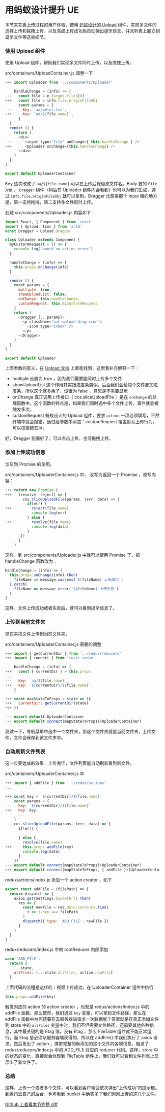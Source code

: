 # 用蚂蚁设计提升 UE

本节来完善上传过程的用户体验，使用 [蚂蚁设计的 Upload](https://ant.design/components/upload/) 组件，实现多文件的选择上传和拖拽上传，以及完成上传成功后自动弹出提示信息，并且列表上能立刻显示文件等这些细节。


### 使用 Upload 组件

使用 Upload 组件，帮助我们实现多文件同时上传，以及拖拽上传。

src/containers/UploadContainer.js 调整一下

```js
+++ import Uploader from '../components/Uploader'

    handleChange = (info) => {
---   const file = e.target.files[0]
+++   const file = info.file.originFileObj
      const params = {
---     Key: `aa/peter.txt`,        
+++     Key: `aa/${file.name}`,
      }
  }
  render () {
    return (
      <div>
---      <input type="file" onChange={ this.handleChange } />
+++      <Uploader onChange={this.handleChange} />
      </div>
    )
  }
}

export default UploaderContainer
```

Key 这次改成了 `aa/${file.name}` 可以在上传后保留原文件名。Body 要的 `File 对象` ， `Dragger` 组件（稍后在 Uploader 组件内会看到）也可以为我们生成，通过 `info.file.originFileObj` 就可以拿到。Dragger 比原来那个 input 强的地方是，第一支持拖拽，第二支持多文件同时上传。

创建 src/components/Uploader.js 内容如下：

```js
import React, { Component } from 'react'
import { Upload, Icon } from 'antd'
const Dragger = Upload.Dragger

class Uploader extends Component {
  myCustormRequest = () => {
    console.log('avoid no action error')
  }

  handleChange = (info) => {
    this.props.onChange(info)
  }

  render () {
    const params = {
      multiple: true,
      showUploadList: false,
      onChange: this.handleChange,
      customRequest: this.myCustormRequest
    }
    return (
      <Dragger {...params}>
        <p className="ant-upload-drag-icon">
          <Icon type="inbox" />
        </p>
      </Dragger>
    )
  }
}

export default Uploader
```

上面参数的意义，在 [Upload 文档](https://ant.design/components/upload-cn/) 上都能找到，这里我补充解释一下：

- multiple 设置为 true ，因为我们需要能同时上传多个文件
- showUploadList 这个作用其实跟进度条类似，后面我们会给每个文件都加进度条，所以这个就多余了，设置为 false ，意思是不需要显示
- onChange 真正调用上传接口（ cos.sliceUploadFile ）是在 `onChange` 的处理函数中。这个函数的特点是，如果我们同时选中多个文件上传，事件就会被触发多次。
- customRequest 蚂蚁设计的 Upload 组件，要求 `action` 一项必须填写，不然终端中就会报错。通过给参数中添加：customRequest 覆盖默认上传行为，可以把报错去掉。

好，Dragger 配置好了，可以点击上传，也可拖拽上传。

### 添加上传成功信息

涉及到 Promise 的使用。


src/containers/UploaderContainer.js 中， 改写为返回一个 Promise ，改写内容：

```js
+++ return new Promise (
+++   (resolve, reject) => {
        cos.sliceUploadFile(params, (err, data) => {
          if(err) {
+++         reject(file.name)
            console.log(err)
          } else {
+++         resolve(file.name)
            console.log(data)
          }
       })
      }
    )
```

这样，到 src/components/Uploader.js 中就可以使用 Promise 了，把 handleChange 函数改为：

```js
handleChange = (info) => {
  this.props.onChange(info).then(
    fileName => message.success(`${fileName} 上传成功`)
  ).catch(
    fileName => message.error(`${fileName} 上传失败`)
  )
}
```

这样，文件上传成功或者失败后，就可以看到提示信息了。

### 上传到当前文件夹

现在来把文件上传到当前文件夹，


src/containers/UploaderContainer.js 需要的调整

```js
+++ import { getCurrentDir } from '../redux/reducers'
+++ import { connect } from 'react-redux'

    handleChange = (info) => {
+++   const { currentDir } = this.props
...
---   Key: `aa/${file.name}`,
+++   Key: `${currentDir}/${file.name}`,
    }

+++ const mapStateToProps = state => ({
+++   currentDir: getCurrentDir(state)
+++ })

--- export default UploaderContainer
--- export default connect(mapStateToProps)(UploaderContainer)
```

测试一下，导航菜单中选中一个文件夹，那这个文件夹就是当前文件夹，上传文件，文件会保存到该文件夹中。

### 自动刷新文件列表

这一步要达成的效果：上传完毕，文件列表能自动刷新看到新文件。

src/containers/UploaderContainer.js 中

```js
+++ import { addFile } from '../redux/actions'
...

+++ const key = `${currentDir}/${file.name}`
    const params = {
---   Key: `${currentDir}/${file.name}`
+++   Key: key,
      ...
    }
    cos.sliceUploadFile(params, (err, data) => {
      if(err) {
        ...
      } else {
        resolve(file.name)
+++     this.props.addFile(key)
        console.log(data)
      }
    })
--- export default connect(mapStateToProps)(UploaderContainer)
+++ export default connect(mapStateToProps, { addFile })(UploaderContainer)

```

redux/actions/index.js 添加一个 action creator ，如下

```js
export const addFile = (filePath) => {
  return dispatch => {
    axios.get(Settings.bucketUrl).then(
      res => {
        const newFile = res.data.Contents.find(
          t => t.Key === filePath
        )
        dispatch({ type: 'ADD_FILE', newFile })
      }
    )
  }
}
```

redux/reducers/index.js 中的 rootReducer 内部添加

```js
case 'ADD_FILE':
  return {
    ...state,
    allFiles: [...state.allFiles, action.newFile]
  }
```

上面代码的流程是这样的：视频上传成功，在 UploaderContainer 组件中执行

```js
this.props.addFile(key)
```

触发对应的 action 的 action creator ，也就是 redux/actions/index.js 中的 addFile 函数。那么既然，我们通过 `key` 变量，可以拿到文件路径，那么在 addFile 函数中为何还要在去服务器端请求一次数据呢？答案就是在真正添加文件到 store 中的 `allFiles` 变量中时，我们不但需要文件路径，还需要其他各种信息，其中最关键的是 Etag 值，没有 Etag ，那么 FileTable 组件就不能正常运行，而 Etag 是必须从服务器端获得的，所以在 addFile() 中我们执行了 axios 请求，然后发出了 action ，携带完整的新添加的这个文件的各项信息，触发了 redux/reducers/index.js 中的 ADD_FILE 对应的 reducer 代码。这样，store 中的状态的变化，直接就会体现到 FileTable 组件上，我们就可以看到文件列表上显示出了新文件了。

### 总结

这样，上传一个或者多个文件，可以看到客户端会依次弹出“上传成功”的提示框。到腾讯云自己的后台，也可看到 bucket 中确实多了我们刚刚上传的这几个文件。

[Github 上查看本节完整 diff](xxx)
